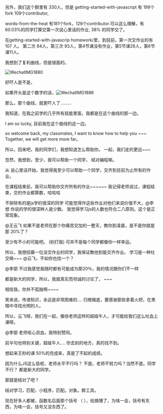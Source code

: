另外，我们这个群里有 330人，但是 getting-started-with-javascript 有 199个fork 109个contributor,

words-from-the-heat 有181个fork，126个contributor.可以这么理解，有60.03%的同学打算交第一次说心里话的作业,   38% 的同学交了。

在getting-started-with-javascrip  homework/里，到目前，第一次交作业的有 107 人。 第二次 84人，第三次 93人，第4节课没有作业，第5节课28人，第6节课11人。

我想到了复利曲线，但是镜面的。

![WechatIMG1880](/Users/haydn/Desktop/JavaScript-xinshengdaxue-入门/code/playground/WechatIMG1880.jpeg)

好吓人是不是，

如果开头是这个数字的话，![WechatIMG1886](/Users/haydn/Desktop/JavaScript-xinshengdaxue-入门/code/playground/WechatIMG1886.jpeg)

那么，那个曲线，就更吓人了.........

我知道，在我之前学的几乎所有技能里面，我都是在这个曲线的那一边。  

 I am so lucky, 目前我在这个曲线的这一边。

so welcome back, my classmates,  I want to know how to help you ~~~   Together, we will get more more far。

所以，回来吧，我的同学们，我想知道怎么帮助你。  一起，我们走的更远~~~

忽然，我想到，至少，我可以帮助一个同学， 结对编程嘛。

从 说心里话开始，我觉得我至少可以帮助一个同学，交齐到目前为止所有的作业。   

在课程结束前，我可以帮助你交齐所有的作业~~~~~~   我记得老师说过，课程结束，交的作业都算数，哈哈哈



不排除有的是js学的很深的同学 可能觉得作这些作业对他们来说价值不大，@李想 你说的学的很深种人是少数。 我觉得学习js的人数也符合二八原则。这个是正常现象。

@王云飞  如果不是老师在那个你痛苦交加的一整天，教你到凌晨，是不是你就是那 20%了？

至少有不小的可能吧。  (别打我)  可并不是每个同学都像你一样幸运。

所以，我想招募一位没交作业的同学，我保证教他到能交齐作业。  学习是一种社交嘛~~~      @云飞，不如你也找一个？

@李朋 不过我感觉我随时都有可能成为那20％，我的情况跟你们不一样

都是新大的同学，所以，我就真实而坦诚的讨论了，   ~~~

相信我，你并不孤独啊~~~~

笑来说，传递知识，永远是非常困难的.... 归根揭底，要感谢那些拿着火把，在黑暗中寻找光明的人。

所以，云飞呀，我们在一起，像徐老师这样的超级牛人，才可能给我们这么吐血上课呀。

@李朋 老师呕心沥血，我特别赞同。

前半句也特别关键，超级牛人....  你去别的地方，真的找不到。



想起来王秒的课 50%的完成率，真是了不起的成绩。

因为什么JS这么低呢，老师水平不行吗？ 不是。老师不努力吗？当然不是。同学不行？ 都是新大的同学。

那就是结对了吧？

结对学习，匹配，小程序，匹配。对象。群工具。





现在好多人都被，函数名后面那个括号 （ ），给搞懵了，为啥一会，括号有东西，为啥一会，括号又没东西了。





